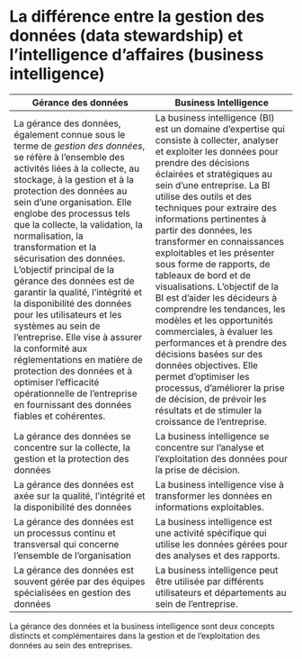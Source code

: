 # **La différence entre la gestion des données (data stewardship) et l’intelligence d’affaires (business intelligence)**
<!-- La gestion des données se concentre sur l’administration et le contrôle des données d’une organisation. Cela inclut de 
* Définir les politiques et les processus pour la collecte, le stockage, la protection et la distribution des données
* Assurer la qualité, l’intégrité et la sécurité des données
* Gérer les cycles de vie des données
* Conformité aux réglementations sur les données

L’intelligence d’affaires, d’un autre côté, se concentre sur l’analyse et l’exploitation des données pour prendre de meilleures décisions commerciales. Cela comprend des activités comme 
* Collecter, intégrer et transformer des données provenant de sources diverses
* Analyser les données pour identifier les tendances, les modèles et les opportunités
* Créer des tableaux de bord, des rapports et des visualisations pour communiquer les informations clés
* Utiliser des techniques avancées comme l’analyse prédictive pour éclairer la prise de décision
 -->

Gérance des données | Business Intelligence
---|---
La gérance des données, également connue sous le terme de _gestion des données_, se réfère à l’ensemble des activités liées à la collecte, au stockage, à la gestion et à la protection des données au sein d’une organisation. Elle englobe des processus tels que la collecte, la validation, la normalisation, la transformation et la sécurisation des données. L’objectif principal de la gérance des données est de garantir la qualité, l’intégrité et la disponibilité des données pour les utilisateurs et les systèmes au sein de l’entreprise. Elle vise à assurer la conformité aux réglementations en matière de protection des données et à optimiser l’efficacité opérationnelle de l’entreprise en fournissant des données fiables et cohérentes.|La business intelligence (BI) est un domaine d’expertise qui consiste à collecter, analyser et exploiter les données pour prendre des décisions éclairées et stratégiques au sein d’une entreprise. La BI utilise des outils et des techniques pour extraire des informations pertinentes à partir des données, les transformer en connaissances exploitables et les présenter sous forme de rapports, de tableaux de bord et de visualisations. L’objectif de la BI est d’aider les décideurs à comprendre les tendances, les modèles et les opportunités commerciales, à évaluer les performances et à prendre des décisions basées sur des données objectives. Elle permet d’optimiser les processus, d’améliorer la prise de décision, de prévoir les résultats et de stimuler la croissance de l’entreprise.
La gérance des données se concentre sur la collecte, la gestion et la protection des données | La business intelligence se concentre sur l’analyse et l’exploitation des données pour la prise de décision.
La gérance des données est axée sur la qualité, l’intégrité et la disponibilité des données | La business intelligence vise à transformer les données en informations exploitables.
La gérance des données est un processus continu et transversal qui concerne l’ensemble de l’organisation | La business intelligence est une activité spécifique qui utilise les données gérées pour des analyses et des rapports.
La gérance des données est souvent gérée par des équipes spécialisées en gestion des données | La business intelligence peut être utilisée par différents utilisateurs et départements au sein de l’entreprise.

La gérance des données et la business intelligence sont deux concepts distincts et complémentaires dans la gestion et de l’exploitation des données au sein des entreprises.